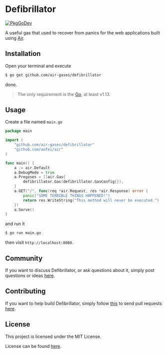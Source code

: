 # Defibrillator

[![PkgGoDev](https://pkg.go.dev/badge/github.com/air-gases/defibrillator)](https://pkg.go.dev/github.com/air-gases/defibrillator)

A useful gas that used to recover from panics for the web applications built
using [Air](https://github.com/aofei/air).

## Installation

Open your terminal and execute

```bash
$ go get github.com/air-gases/defibrillator
```

done.

> The only requirement is the [Go](https://golang.org), at least v1.13.

## Usage

Create a file named `main.go`

```go
package main

import (
	"github.com/air-gases/defibrillator"
	"github.com/aofei/air"
)

func main() {
	a := air.Default
	a.DebugMode = true
	a.Pregases = []air.Gas{
		defibrillator.Gas(defibrillator.GasConfig{}),
	}
	a.GET("/", func(req *air.Request, res *air.Response) error {
		panic("SOME TERRIBLE THINGS HAPPENED!")
		return res.WriteString("This method will never be executed.")
	})
	a.Serve()
}
```

and run it

```bash
$ go run main.go
```

then visit `http://localhost:8080`.

## Community

If you want to discuss Defibrillator, or ask questions about it, simply post
questions or ideas [here](https://github.com/air-gases/defibrillator/issues).

## Contributing

If you want to help build Defibrillator, simply follow
[this](https://github.com/air-gases/defibrillator/wiki/Contributing) to send
pull requests [here](https://github.com/air-gases/defibrillator/pulls).

## License

This project is licensed under the MIT License.

License can be found [here](LICENSE).
